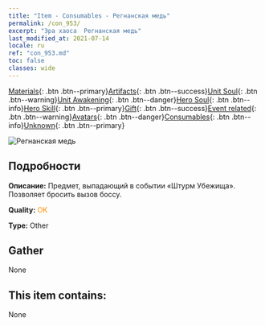 ```yaml
---
title: "Item - Consumables - Регнанская медь"
permalink: /con_953/
excerpt: "Эра хаоса  Регнанская медь"
last_modified_at: 2021-07-14
locale: ru
ref: "con_953.md"
toc: false
classes: wide
---
```

 [Materials](/ItemsRU/){: .btn .btn--primary}[Artifacts](/ItemsRU/Artifacts/){: .btn .btn--success}[Unit Soul](/ItemsRU/UnitSoul/){: .btn .btn--warning}[Unit Awakening](/ItemsRU/UnitAwakening/){: .btn .btn--danger}[Hero Soul](/ItemsRU/HeroSoul/){: .btn .btn--info}[Hero Skill](/ItemsRU/HeroSkill/){: .btn .btn--primary}[Gift](/ItemsRU/Gift/){: .btn .btn--success}[Event related](/ItemsRU/Events/){: .btn .btn--warning}[Avatars](/ItemsRU/Avatars/){: .btn .btn--danger}[Consumables](/ItemsRU/Consumables/){: .btn .btn--info}[Unknown](/ItemsRU/Unknown/){: .btn .btn--primary}

 ![Регнанская медь](/images/t/i_40048.png)

## Подробности
 **Описание:** Предмет, выпадающий в событии «Штурм Убежища». Позволяет бросить вызов боссу.

 **Quality:** <span style="color: #FF8C00">OK</span>

 **Type:** Other

## Gather

  None

## This item contains:

  None

